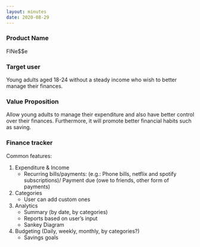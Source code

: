 ```yaml
---
layout: minutes
date: 2020-08-29
---
```


### Product Name

FINe$$e

### Target user

Young adults aged 18-24 without a steady income who wish to better manage their finances.

### Value Proposition

Allow young adults to manage their expenditure and also have better control over their finances. Furthermore, it will promote better financial habits such as saving.

### Finance tracker

Common features:
1. Expenditure & Income
   - Recurring bills/payments: (e.g.: Phone bills, netflix and spotify subscriptions)/ Payment due (owe to friends, other form of payments)
2. Categories
   - User can add custom ones
3. Analytics
   - Summary (by date, by categories)
   - Reports based on user’s input
   - Sankey Diagram
4. Budgeting (Daily, weekly, monthly, by categories?)
   - Savings goals

